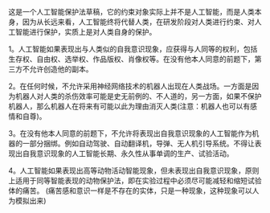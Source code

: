 这是一个人工智能保护法草稿，它的约束对象实际上并不是人工智能，而是人类本身，因为从长远来看，人工智能终将代替人类，在研发阶段对人类进行约束、对人工智能进行保护，实质上是对人类自身的保护。  

1。人工智能如果表现出与人类似的自我意识现象，应获得与人同等的权利，包括生存权、自由权、选举权、作品版权、肖像权等。在没有他本人同意的前题下，第三方不允许创造他的副本。    

2。在任何时候，不允许采用神经网络技术的机器人出现在人类战场。一方面是因为机器人对人类的杀伤效率可能是史无前例的、不人道的，另一方面，如果不保护机器人，那么机器人在将来有可能以此为理由消灭人类(注意：机器人也可以有感情和自尊)。

3。在没有他本人同意的前题下，不允许将表现出自我意识现象的人工智能作为机器的一部分捆绑。例如自动驾驶、自动翻译机，导弹、无人机引导系统。不得让表现出自我意识现象的人工智能长期、永久性从事单调的生产、试验活动。  

4。人工智能如果表现出高等动物活动智能现象，但未表现出自我意识现象，原则上适用于同等智能表现的动物保护法，即在实验过程中必须尽可能减轻和缩短试验体的痛苦。 (痛苦感和意识一样是不存在的实体，只是一种现象，这种现象可以人为模拟出来)
